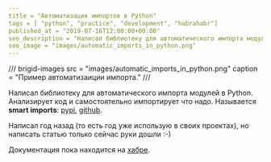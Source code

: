```yaml
---
title = "Автоматизация импортов в Python"
tags = [ "python", "practice", "development", "habrahabr"]
published_at = "2019-07-16T12:00:00+00:00"
seo_description = "Написал библиотеку для автоматического импорта модулей в Python. Анализирует код и самостоятельно импортирует что надо."
seo_image = "images/automatic_imports_in_python.png"
---
```


/// brigid-images
src = "images/automatic_imports_in_python.png"
caption = "Пример автоматизаиции импорта."
///

Написал библиотеку для автоматического импорта модулей в Python.  Анализирует код и самостоятельно импортирует что надо. Называется **smart imports**: [pypi](https://pypi.org/project/smart-imports/), [github](https://github.com/Tiendil/smart-imports).

Написал год назад (то есть год уже использую в своих проектах), но написать статью только сейчас руки дошли :-)

Документация пока находится на [хабре](https://habr.com/ru/post/459930/).
